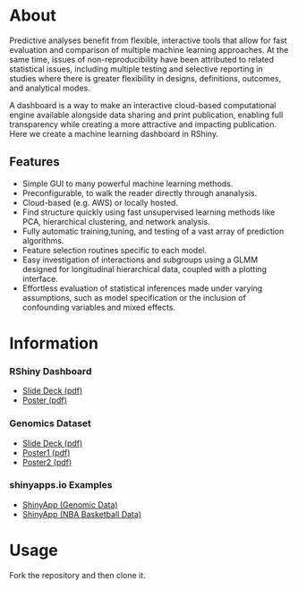 # About

Predictive analyses benefit from flexible, interactive tools that allow for fast evaluation and comparison of multiple machine learning approaches. At the same time, issues of non-reproducibility have been attributed to related statistical issues, including multiple testing and selective reporting in studies where there is greater flexibility in designs, definitions, outcomes, and analytical modes.

A dashboard is a way to make an interactive cloud-based computational engine available alongside data sharing and print publication, enabling full transparency while creating a more attractive and impacting publication. Here we create a machine learning dashboard in RShiny.


## Features
- Simple GUI to many powerful machine learning methods.
- Preconfigurable, to walk the reader directly through ananalysis.
- Cloud-based (e.g. AWS) or locally hosted.
- Find structure quickly using fast unsupervised learning methods like PCA, hierarchical clustering, and network analysis.
- Fully automatic training,tuning, and testing of a vast array of prediction algorithms.
- Feature selection routines specific to each model.
- Easy investigation of interactions and subgroups using a GLMM designed for longitudinal hierarchical data, coupled with a plotting interface.
- Effortless evaluation of statistical inferences made under varying assumptions, such as model specification or the inclusion of confounding variables and mixed effects.

# Information
### RShiny Dashboard
- [Slide Deck (pdf)](https://drive.google.com/open?id=0B_PCdKnIVZiDU19sSlcydV9IVDQ)
- [Poster (pdf)](https://drive.google.com/open?id=0B_PCdKnIVZiDOHVnbjFZYndoMjA)

### Genomics Dataset
- [Slide Deck (pdf)](https://drive.google.com/open?id=1vqbvuoytVa8-ecyX158ssOnvzKlJ81pL)
- [Poster1 (pdf)](https://drive.google.com/open?id=1Ay3i1Zx1hRaYBZn-21lz9K07SJNSkPQG)
- [Poster2 (pdf)](https://drive.google.com/open?id=10ehpJlLt5lKdDTwz91fOAXJ-_VCEZdHz)

### shinyapps.io Examples
- [ShinyApp (Genomic Data)](https://nwisniewski.shinyapps.io/ShinyMOD_v1_0/)
- [ShinyApp (NBA Basketball Data)](https://nwisniewski.shinyapps.io/ShinyNBA_v1_0/)

# Usage
Fork the repository and then clone it.
